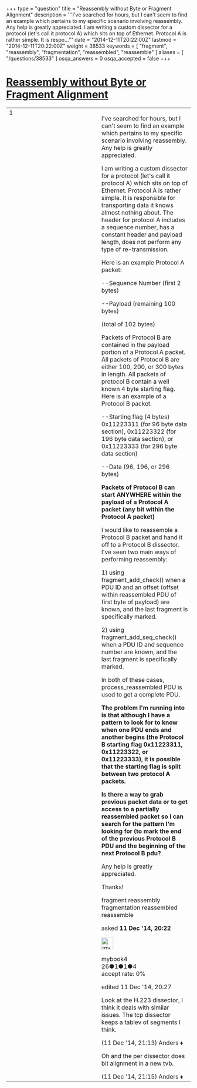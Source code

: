 +++
type = "question"
title = "Reassembly without Byte or Fragment Alignment"
description = '''I&#x27;ve searched for hours, but I can&#x27;t seem to find an example which pertains to my specific scenario involving reassembly. Any help is greatly appreciated. I am writing a custom dissector for a protocol (let&#x27;s call it protocol A) which sits on top of Ethernet. Protocol A is rather simple. It is respo...'''
date = "2014-12-11T20:22:00Z"
lastmod = "2014-12-11T20:22:00Z"
weight = 38533
keywords = [ "fragment", "reassembly", "fragmentation", "reassembled", "reassemble" ]
aliases = [ "/questions/38533" ]
osqa_answers = 0
osqa_accepted = false
+++

<div class="headNormal">

# [Reassembly without Byte or Fragment Alignment](/questions/38533/reassembly-without-byte-or-fragment-alignment)

</div>

<div id="main-body">

<div id="askform">

<table id="question-table" style="width:100%;"><colgroup><col style="width: 50%" /><col style="width: 50%" /></colgroup><tbody><tr class="odd"><td style="width: 30px; vertical-align: top"><div class="vote-buttons"><div id="post-38533-score" class="post-score" title="current number of votes">1</div><div id="favorite-count" class="favorite-count"></div></div></td><td><div id="item-right"><div class="question-body"><p>I've searched for hours, but I can't seem to find an example which pertains to my specific scenario involving reassembly. Any help is greatly appreciated.</p><p>I am writing a custom dissector for a protocol (let's call it protocol A) which sits on top of Ethernet. Protocol A is rather simple. It is responsible for transporting data it knows almost nothing about. The header for protocol A includes a sequence number, has a constant header and payload length, does not perform any type of re-transmission.<br />
</p><p>Here is an example Protocol A packet:</p><p>--Sequence Number (first 2 bytes)</p><p>--Payload (remaining 100 bytes)</p><p>(total of 102 bytes)</p><p>Packets of Protocol B are contained in the payload portion of a Protocol A packet. All packets of Protocol B are either 100, 200, or 300 bytes in length. All packets of protocol B contain a well known 4 byte starting flag. Here is an example of a Protocol B packet.</p><p>--Starting flag (4 bytes) 0x11223311 (for 96 byte data section), 0x11223322 (for 196 byte data section), or 0x11223333 (for 296 byte data section)</p><p>--Data (96, 196, or 296 bytes)</p><p><strong>Packets of Protocol B can start ANYWHERE within the payload of a Protocol A packet (any bit within the Protocol A packet)</strong></p><p>I would like to reassemble a Protocol B packet and hand it off to a Protocol B dissector. I've seen two main ways of performing reassembly:</p><p>1) using fragment_add_check() when a PDU ID and an offset (offset within reassembled PDU of first byte of payload) are known, and the last fragment is specifically marked.</p><p>2) using fragment_add_seq_check() when a PDU ID and sequence number are known, and the last fragment is specifically marked.</p><p>In both of these cases, process_reassembled PDU is used to get a complete PDU.</p><p><strong>The problem I'm running into is that although I have a pattern to look for to know when one PDU ends and another begins (the Protocol B starting flag 0x11223311, 0x11223322, or 0x11223333), it is possible that the starting flag is split between two protocol A packets.</strong></p><p><strong>Is there a way to grab previous packet data or to get access to a partially reassembled packet so I can search for the pattern I'm looking for (to mark the end of the previous Protocol B PDU and the beginning of the next Protocol B pdu?</strong></p><p>Any help is greatly appreciated.</p><p>Thanks!</p></div><div id="question-tags" class="tags-container tags">fragment reassembly fragmentation reassembled reassemble</div><div id="question-controls" class="post-controls"></div><div class="post-update-info-container"><div class="post-update-info post-update-info-user"><p>asked <strong>11 Dec '14, 20:22</strong></p><img src="https://secure.gravatar.com/avatar/4d4041a8c6fa3bf0f9b728151ec415c4?s=32&amp;d=identicon&amp;r=g" class="gravatar" width="32" height="32" alt="mybook4&#39;s gravatar image" /><p>mybook4<br />
<span class="score" title="26 reputation points">26</span><span title="1 badges"><span class="badge1">●</span><span class="badgecount">1</span></span><span title="1 badges"><span class="silver">●</span><span class="badgecount">1</span></span><span title="4 badges"><span class="bronze">●</span><span class="badgecount">4</span></span><br />
<span class="accept_rate" title="Rate of the user&#39;s accepted answers">accept rate:</span> <span title="mybook4 has no accepted answers">0%</span> </br></p></div><div class="post-update-info post-update-info-edited"><p>edited 11 Dec '14, 20:27</p></div></div><div id="comments-container-38533" class="comments-container"><span id="38534"></span><div id="comment-38534" class="comment"><div id="post-38534-score" class="comment-score"></div><div class="comment-text"><p>Look at the H.223 dissector, I think it deals with similar issues. The tcp dissector keeps a tablev of segments I think.</p></div><div id="comment-38534-info" class="comment-info"><span class="comment-age">(11 Dec '14, 21:13)</span> Anders ♦</div></div><span id="38535"></span><div id="comment-38535" class="comment"><div id="post-38535-score" class="comment-score"></div><div class="comment-text"><p>Oh and the per dissector does bit alignment in a new tvb.</p></div><div id="comment-38535-info" class="comment-info"><span class="comment-age">(11 Dec '14, 21:15)</span> Anders ♦</div></div></div><div id="comment-tools-38533" class="comment-tools"></div><div class="clear"></div><div id="comment-38533-form-container" class="comment-form-container"></div><div class="clear"></div></div></td></tr></tbody></table>

</div>

</div>


